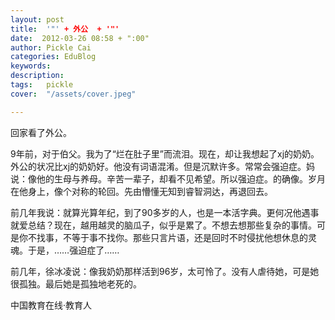 ```yaml
---
layout: post  
title:  '"' + 外公  + '"'
date:  2012-03-26 08:58 + ":00" 
author: Pickle Cai  
categories: EduBlog  
keywords: 
description:   
tags:	pickle   
cover:  "/assets/cover.jpeg"  

---  
```

    
 回家看了外公。

9年前，对于伯父。我为了“烂在肚子里”而流泪。现在，却让我想起了xj的奶奶。外公的状况比xj的奶奶好。他没有词语混淆。但是沉默许多。常常会强迫症。妈说：像他的生母与养母。辛苦一辈子，却看不见希望。所以强迫症。的确像。岁月在他身上，像个对称的轮回。先由懵懂无知到睿智洞达，再退回去。

前几年我说：就算光算年纪，到了90多岁的人，也是一本活字典。更何况他遇事就爱总结？现在，越用越灵的脑瓜子，似乎是累了。不想去想那些复杂的事情。可是你不找事，不等于事不找你。那些只言片语，还是回时不时侵扰他想休息的灵魂。于是，……强迫症了……

前几年，徐冰凌说：像我奶奶那样活到96岁，太可怜了。没有人虐待她，可是她很孤独。最后她是孤独地老死的。						

		    
 中国教育在线·教育人

